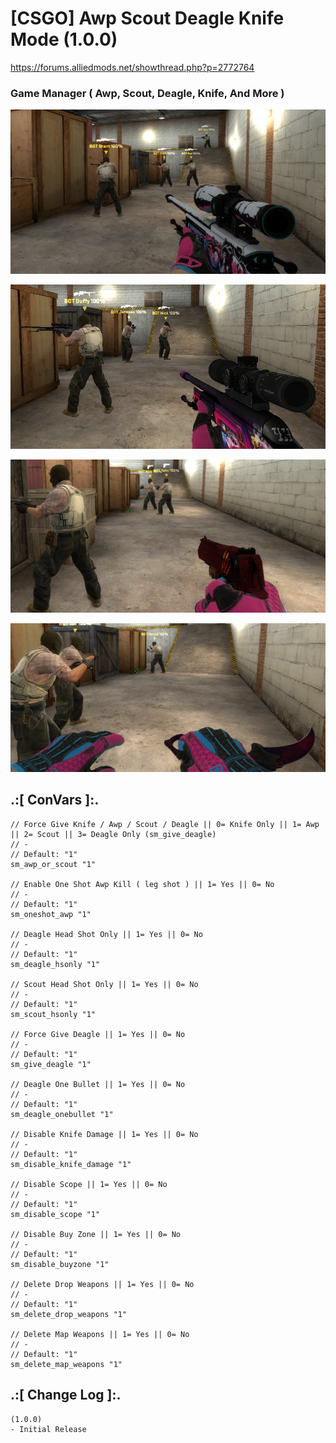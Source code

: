 # [CSGO] Awp Scout Deagle Knife Mode (1.0.0)
https://forums.alliedmods.net/showthread.php?p=2772764

### Game Manager ( Awp, Scout, Deagle, Knife, And More )

![alt text](https://github.com/oqyh/Awp-Scout-Deagle-Mode/blob/main/images/1.png?raw=true)

![alt text](https://github.com/oqyh/Awp-Scout-Deagle-Mode/blob/main/images/2.png?raw=true)

![alt text](https://github.com/oqyh/Awp-Scout-Deagle-Mode/blob/main/images/3.png?raw=true)

![alt text](https://github.com/oqyh/Awp-Scout-Deagle-Mode/blob/main/images/4.png?raw=true)


## .:[ ConVars ]:.
  ```
// Force Give Knife / Awp / Scout / Deagle || 0= Knife Only || 1= Awp || 2= Scout || 3= Deagle Only (sm_give_deagle)
// -
// Default: "1"
sm_awp_or_scout "1"

// Enable One Shot Awp Kill ( leg shot ) || 1= Yes || 0= No
// -
// Default: "1"
sm_oneshot_awp "1"

// Deagle Head Shot Only || 1= Yes || 0= No
// -
// Default: "1"
sm_deagle_hsonly "1"

// Scout Head Shot Only || 1= Yes || 0= No
// -
// Default: "1"
sm_scout_hsonly "1"

// Force Give Deagle || 1= Yes || 0= No
// -
// Default: "1"
sm_give_deagle "1"

// Deagle One Bullet || 1= Yes || 0= No
// -
// Default: "1"
sm_deagle_onebullet "1"

// Disable Knife Damage || 1= Yes || 0= No
// -
// Default: "1"
sm_disable_knife_damage "1"

// Disable Scope || 1= Yes || 0= No
// -
// Default: "1"
sm_disable_scope "1"

// Disable Buy Zone || 1= Yes || 0= No
// -
// Default: "1"
sm_disable_buyzone "1"

// Delete Drop Weapons || 1= Yes || 0= No
// -
// Default: "1"
sm_delete_drop_weapons "1"

// Delete Map Weapons || 1= Yes || 0= No
// -
// Default: "1"
sm_delete_map_weapons "1"
```


## .:[ Change Log ]:.
```
(1.0.0)
- Initial Release
```

